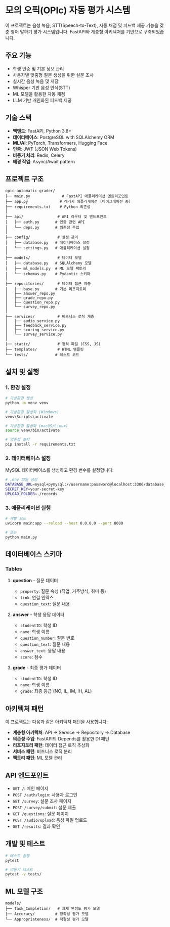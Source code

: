 # 모의 오픽(OPIc) 자동 평가 시스템

이 프로젝트는 음성 녹음, STT(Speech-to-Text), 자동 채점 및 피드백 제공 기능을 갖춘 영어 말하기 평가 시스템입니다. FastAPI와 계층형 아키텍처를 기반으로 구축되었습니다.

## 주요 기능

- 학생 인증 및 기본 정보 관리
- 사용자별 맞춤형 질문 생성을 위한 설문 조사
- 실시간 음성 녹음 및 저장
- Whisper 기반 음성 인식(STT)
- ML 모델을 활용한 자동 채점
- LLM 기반 개인화된 피드백 제공

## 기술 스택

- **백엔드**: FastAPI, Python 3.8+
- **데이터베이스**: PostgreSQL with SQLAlchemy ORM
- **ML/AI**: PyTorch, Transformers, Hugging Face
- **인증**: JWT (JSON Web Tokens)
- **비동기 처리**: Redis, Celery
- **배경 작업**: Async/Await pattern

## 프로젝트 구조

```
opic-automatic-grader/
├── main.py              # FastAPI 애플리케이션 엔트리포인트
├── app.py              # 레거시 애플리케이션 (마이그레이션 중)
├── requirements.txt    # Python 의존성
│
├── api/               # API 라우터 및 엔드포인트
│   ├── auth.py       # 인증 관련 API
│   └── deps.py       # 의존성 주입
│
├── config/            # 설정 관리
│   ├── database.py   # 데이터베이스 설정
│   └── settings.py   # 애플리케이션 설정
│
├── models/            # 데이터 모델
│   ├── database.py   # SQLAlchemy 모델
│   ├── ml_models.py  # ML 모델 팩토리
│   └── schemas.py    # Pydantic 스키마
│
├── repositories/      # 데이터 접근 계층
│   ├── base.py       # 기본 리포지토리
│   ├── answer_repo.py
│   ├── grade_repo.py
│   ├── question_repo.py
│   └── survey_repo.py
│
├── services/          # 비즈니스 로직 계층
│   ├── audio_service.py
│   ├── feedback_service.py
│   ├── scoring_service.py
│   └── survey_service.py
│
├── static/            # 정적 파일 (CSS, JS)
├── templates/         # HTML 템플릿
└── tests/            # 테스트 코드
```

## 설치 및 실행

### 1. 환경 설정

```bash
# 가상환경 생성
python -m venv venv

# 가상환경 활성화 (Windows)
venv\Scripts\activate

# 가상환경 활성화 (macOS/Linux)
source venv/bin/activate

# 의존성 설치
pip install -r requirements.txt
```

### 2. 데이터베이스 설정

MySQL 데이터베이스를 생성하고 환경 변수를 설정합니다:

```bash
# .env 파일 생성
DATABASE_URL=mysql+pymysql://username:password@localhost:3306/database_name
SECRET_KEY=your-secret-key
UPLOAD_FOLDER=./records
```

### 3. 애플리케이션 실행

```bash
# 개발 모드
uvicorn main:app --reload --host 0.0.0.0 --port 8000

# 또는
python main.py
```

## 데이터베이스 스키마

### Tables

1. **question** - 질문 데이터
   - `property`: 질문 속성 (직업, 거주방식, 취미 등)
   - `link`: 연결 인덱스
   - `question_text`: 질문 내용

2. **answer** - 학생 응답 데이터
   - `studentID`: 학생 ID
   - `name`: 학생 이름
   - `question_number`: 질문 번호
   - `question_text`: 질문 내용
   - `answer_text`: 응답 내용
   - `score`: 점수

3. **grade** - 최종 평가 데이터
   - `studentID`: 학생 ID
   - `name`: 학생 이름
   - `grade`: 최종 등급 (NO, IL, IM, IH, AL)

## 아키텍처 패턴

이 프로젝트는 다음과 같은 아키텍처 패턴을 사용합니다:

- **계층형 아키텍처**: API → Service → Repository → Database
- **의존성 주입**: FastAPI의 Depends를 활용한 DI 패턴
- **리포지토리 패턴**: 데이터 접근 로직 추상화
- **서비스 패턴**: 비즈니스 로직 분리
- **팩토리 패턴**: ML 모델 관리

## API 엔드포인트

- `GET /`: 메인 페이지
- `POST /auth/login`: 사용자 로그인
- `GET /survey`: 설문 조사 페이지
- `POST /survey/submit`: 설문 제출
- `GET /questions`: 질문 페이지
- `POST /audio/upload`: 음성 파일 업로드
- `GET /results`: 결과 확인

## 개발 및 테스트

```bash
# 테스트 실행
pytest

# 비동기 테스트
pytest -v tests/
```

## ML 모델 구조

```
models/
├── Task_Completion/   # 과제 완성도 평가 모델
├── Accuracy/         # 정확성 평가 모델  
└── Appropriateness/  # 적절성 평가 모델
```